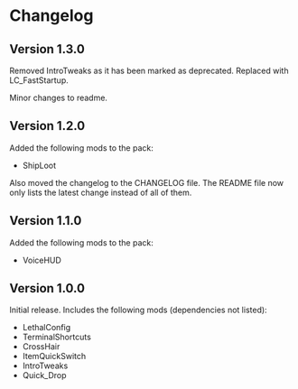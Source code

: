 # Changelog

## Version 1.3.0

Removed IntroTweaks as it has been marked as deprecated. Replaced with LC_FastStartup. 

Minor changes to readme.

## Version 1.2.0

Added the following mods to the pack:

- ShipLoot

Also moved the changelog to the CHANGELOG file. 
The README file now only lists the latest change instead of all of them.

## Version 1.1.0

Added the following mods to the pack:

- VoiceHUD

## Version 1.0.0

Initial release. Includes the following mods (dependencies not listed):

- LethalConfig
- TerminalShortcuts
- CrossHair
- ItemQuickSwitch
- IntroTweaks
- Quick_Drop